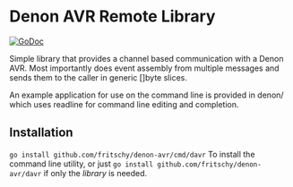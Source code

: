 Denon AVR Remote Library
====

[![GoDoc](https://godoc.org/github.com/fritschy/denon-avr/davr?status.svg)](https://godoc.org/github.com/fritschy/denon-avr/davr)

Simple library that provides a channel based communication
with a Denon AVR. Most importantly does event assembly from
multiple messages and sends them to the caller in generic
[]byte slices.

An example application for use on the command line is provided
in denon/ which uses readline for command line editing and
completion.

Installation
----

`go install github.com/fritschy/denon-avr/cmd/davr` To install
the command line utility, or just
`go install github.com/fritschy/denon-avr/davr` if only the
*library* is needed.
